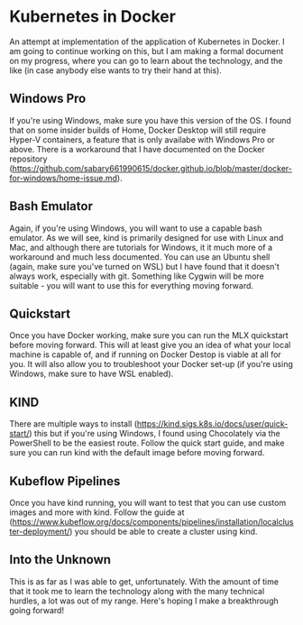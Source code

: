 # Kubernetes in Docker
An attempt at implementation of the application of Kubernetes in Docker. I am going to continue working on this, but I am making a formal document on my progress, 
where you can go to learn about the technology, and the like (in case anybody else wants to try their hand at this).

Windows Pro
-----
If you're using Windows, make sure you have this version of the OS. I found that on some insider builds of Home, Docker Desktop will still require Hyper-V containers,
a feature that is only availabe with Windows Pro or above. There is a workaround that I have documented on the Docker repository (https://github.com/sabary661990615/docker.github.io/blob/master/docker-for-windows/home-issue.md).

Bash Emulator
-----
Again, if you're using Windows, you will want to use a capable bash emulator. As we will see, kind is primarily designed for use with Linux and Mac, and although there are tutorials
for Windows, it it much more of a workaround and much less documented. You can use an Ubuntu shell (again, make sure you've turned on WSL) but I have found that it doesn't always work,
especially with git. Something like Cygwin will be more suitable - you will want to use this for everything moving forward.

Quickstart
-----
Once you have Docker working, make sure you can run the MLX quickstart before moving forward. This will at least give you an idea of what your local machine is capable
of, and if running on Docker Destop is viable at all for you. It will also allow you to troubleshoot your Docker set-up (if you're using Windows, make sure to have WSL enabled).

KIND
-----
There are multiple ways to install (https://kind.sigs.k8s.io/docs/user/quick-start/) this but if you're using Windows, I found using Chocolately via the PowerShell to be the easiest route.
Follow the quick start guide, and make sure you can run kind with the default image before moving forward. 

Kubeflow Pipelines
-----
Once you have kind running, you will want to test that you can use custom images and more with kind. Follow the guide at (https://www.kubeflow.org/docs/components/pipelines/installation/localcluster-deployment/)
you should be able to create a cluster using kind.


Into the Unknown
-----
This is as far as I was able to get, unfortunately. With the amount of time that it took me to learn the technology along with the many technical hurdles, a lot was out of my range.
Here's hoping I make a breakthrough going forward!
